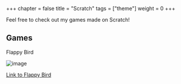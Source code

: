 +++
chapter = false
title = "Scratch"
tags = ["theme"]
weight = 0
+++

Feel free to check out my games made on Scratch!
## Games

Flappy Bird


![image](https://github.com/George-LJH/George-website/assets/155213581/2efc9d63-c48d-46cd-9c5f-ee686b75f900)

[Link to Flappy Bird](https://scratch.mit.edu/projects/984364944/embed/)



